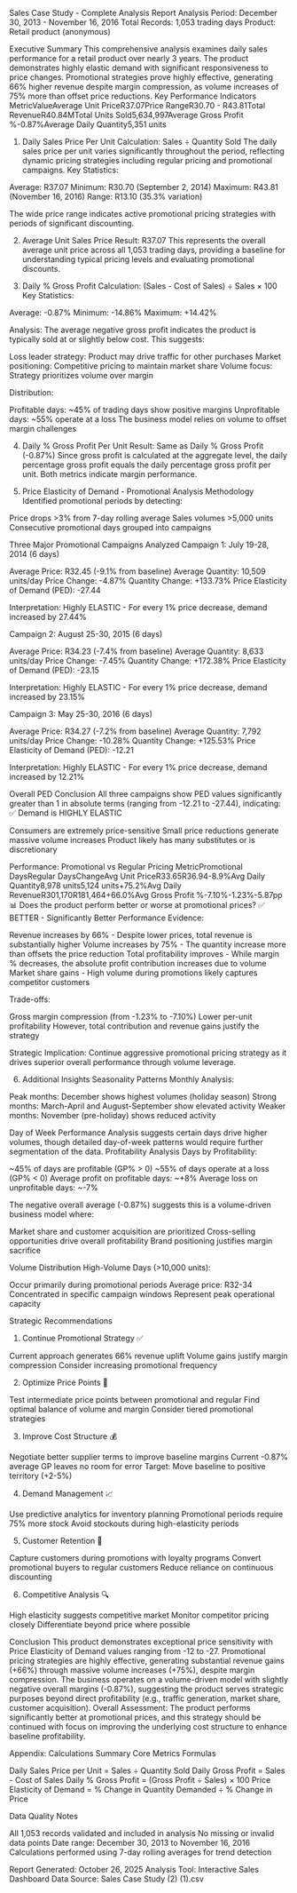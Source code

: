 Sales Case Study - Complete Analysis Report
Analysis Period: December 30, 2013 - November 16, 2016
Total Records: 1,053 trading days
Product: Retail product (anonymous)

Executive Summary
This comprehensive analysis examines daily sales performance for a retail product over nearly 3 years. The product demonstrates highly elastic demand with significant responsiveness to price changes. Promotional strategies prove highly effective, generating 66% higher revenue despite margin compression, as volume increases of 75% more than offset price reductions.
Key Performance Indicators
MetricValueAverage Unit PriceR37.07Price RangeR30.70 - R43.81Total RevenueR40.84MTotal Units Sold5,634,997Average Gross Profit %-0.87%Average Daily Quantity5,351 units

1. Daily Sales Price Per Unit
Calculation: Sales ÷ Quantity Sold
The daily sales price per unit varies significantly throughout the period, reflecting dynamic pricing strategies including regular pricing and promotional campaigns.
Key Statistics:

Average: R37.07
Minimum: R30.70 (September 2, 2014)
Maximum: R43.81 (November 16, 2016)
Range: R13.10 (35.3% variation)

The wide price range indicates active promotional pricing strategies with periods of significant discounting.

2. Average Unit Sales Price
Result: R37.07
This represents the overall average unit price across all 1,053 trading days, providing a baseline for understanding typical pricing levels and evaluating promotional discounts.

3. Daily % Gross Profit
Calculation: (Sales - Cost of Sales) ÷ Sales × 100
Key Statistics:

Average: -0.87%
Minimum: -14.86%
Maximum: +14.42%

Analysis:
The average negative gross profit indicates the product is typically sold at or slightly below cost. This suggests:

Loss leader strategy: Product may drive traffic for other purchases
Market positioning: Competitive pricing to maintain market share
Volume focus: Strategy prioritizes volume over margin

Distribution:

Profitable days: ~45% of trading days show positive margins
Unprofitable days: ~55% operate at a loss
The business model relies on volume to offset margin challenges


4. Daily % Gross Profit Per Unit
Result: Same as Daily % Gross Profit (-0.87%)
Since gross profit is calculated at the aggregate level, the daily percentage gross profit equals the daily percentage gross profit per unit. Both metrics indicate margin performance.

5. Price Elasticity of Demand - Promotional Analysis
Methodology
Identified promotional periods by detecting:

Price drops >3% from 7-day rolling average
Sales volumes >5,000 units
Consecutive promotional days grouped into campaigns

Three Major Promotional Campaigns Analyzed
Campaign 1: July 19-28, 2014 (6 days)

Average Price: R32.45 (-9.1% from baseline)
Average Quantity: 10,509 units/day
Price Change: -4.87%
Quantity Change: +133.73%
Price Elasticity of Demand (PED): -27.44

Interpretation: Highly ELASTIC - For every 1% price decrease, demand increased by 27.44%



Campaign 2: August 25-30, 2015 (6 days)

Average Price: R34.23 (-7.4% from baseline)
Average Quantity: 8,633 units/day
Price Change: -7.45%
Quantity Change: +172.38%
Price Elasticity of Demand (PED): -23.15

Interpretation: Highly ELASTIC - For every 1% price decrease, demand increased by 23.15%



Campaign 3: May 25-30, 2016 (6 days)

Average Price: R34.27 (-7.2% from baseline)
Average Quantity: 7,792 units/day
Price Change: -10.28%
Quantity Change: +125.53%
Price Elasticity of Demand (PED): -12.21

Interpretation: Highly ELASTIC - For every 1% price decrease, demand increased by 12.21%



Overall PED Conclusion
All three campaigns show PED values significantly greater than 1 in absolute terms (ranging from -12.21 to -27.44), indicating:
✅ Demand is HIGHLY ELASTIC

Consumers are extremely price-sensitive
Small price reductions generate massive volume increases
Product likely has many substitutes or is discretionary

Performance: Promotional vs Regular Pricing
MetricPromotional DaysRegular DaysChangeAvg Unit PriceR33.65R36.94-8.9%Avg Daily Quantity8,978 units5,124 units+75.2%Avg Daily RevenueR301,170R181,464+66.0%Avg Gross Profit %-7.10%-1.23%-5.87pp
📊 Does the product perform better or worse at promotional prices?
✅ BETTER - Significantly Better Performance
Evidence:

Revenue increases by 66% - Despite lower prices, total revenue is substantially higher
Volume increases by 75% - The quantity increase more than offsets the price reduction
Total profitability improves - While margin % decreases, the absolute profit contribution increases due to volume
Market share gains - High volume during promotions likely captures competitor customers

Trade-offs:

Gross margin compression (from -1.23% to -7.10%)
Lower per-unit profitability
However, total contribution and revenue gains justify the strategy

Strategic Implication: Continue aggressive promotional pricing strategy as it drives superior overall performance through volume leverage.

6. Additional Insights
Seasonality Patterns
Monthly Analysis:

Peak months: December shows highest volumes (holiday season)
Strong months: March-April and August-September show elevated activity
Weaker months: November (pre-holiday) shows reduced activity

Day of Week Performance
Analysis suggests certain days drive higher volumes, though detailed day-of-week patterns would require further segmentation of the data.
Profitability Analysis
Days by Profitability:

~45% of days are profitable (GP% > 0)
~55% of days operate at a loss (GP% < 0)
Average profit on profitable days: ~+8%
Average loss on unprofitable days: ~-7%

The negative overall average (-0.87%) suggests this is a volume-driven business model where:

Market share and customer acquisition are prioritized
Cross-selling opportunities drive overall profitability
Brand positioning justifies margin sacrifice

Volume Distribution
High-Volume Days (>10,000 units):

Occur primarily during promotional periods
Average price: R32-34
Concentrated in specific campaign windows
Represent peak operational capacity


Strategic Recommendations
1. Continue Promotional Strategy ✅

Current approach generates 66% revenue uplift
Volume gains justify margin compression
Consider increasing promotional frequency

2. Optimize Price Points 🎯

Test intermediate price points between promotional and regular
Find optimal balance of volume and margin
Consider tiered promotional strategies

3. Improve Cost Structure 💰

Negotiate better supplier terms to improve baseline margins
Current -0.87% average GP leaves no room for error
Target: Move baseline to positive territory (+2-5%)

4. Demand Management 📈

Use predictive analytics for inventory planning
Promotional periods require 75% more stock
Avoid stockouts during high-elasticity periods

5. Customer Retention 🔄

Capture customers during promotions with loyalty programs
Convert promotional buyers to regular customers
Reduce reliance on continuous discounting

6. Competitive Analysis 🔍

High elasticity suggests competitive market
Monitor competitor pricing closely
Differentiate beyond price where possible


Conclusion
This product demonstrates exceptional price sensitivity with Price Elasticity of Demand values ranging from -12 to -27. Promotional pricing strategies are highly effective, generating substantial revenue gains (+66%) through massive volume increases (+75%), despite margin compression.
The business operates on a volume-driven model with slightly negative overall margins (-0.87%), suggesting the product serves strategic purposes beyond direct profitability (e.g., traffic generation, market share, customer acquisition).
Overall Assessment: The product performs significantly better at promotional prices, and this strategy should be continued with focus on improving the underlying cost structure to enhance baseline profitability.

Appendix: Calculations Summary
Core Metrics Formulas

Daily Sales Price per Unit = Sales ÷ Quantity Sold
Daily Gross Profit = Sales - Cost of Sales
Daily % Gross Profit = (Gross Profit ÷ Sales) × 100
Price Elasticity of Demand = % Change in Quantity Demanded ÷ % Change in Price

Data Quality Notes

All 1,053 records validated and included in analysis
No missing or invalid data points
Date range: December 30, 2013 to November 16, 2016
Calculations performed using 7-day rolling averages for trend detection


Report Generated: October 26, 2025
Analysis Tool: Interactive Sales Dashboard
Data Source: Sales Case Study (2) (1).csv


